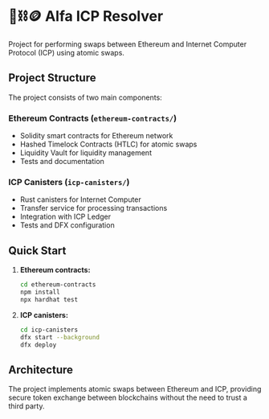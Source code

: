 # 🐺⛓️🪙 Alfa ICP Resolver

Project for performing swaps between Ethereum and Internet Computer Protocol (ICP) using atomic swaps.

## Project Structure

The project consists of two main components:

### Ethereum Contracts (`ethereum-contracts/`)
- Solidity smart contracts for Ethereum network
- Hashed Timelock Contracts (HTLC) for atomic swaps
- Liquidity Vault for liquidity management
- Tests and documentation

### ICP Canisters (`icp-canisters/`)
- Rust canisters for Internet Computer
- Transfer service for processing transactions
- Integration with ICP Ledger
- Tests and DFX configuration

## Quick Start

1. **Ethereum contracts:**
   ```bash
   cd ethereum-contracts
   npm install
   npx hardhat test
   ```

2. **ICP canisters:**
   ```bash
   cd icp-canisters
   dfx start --background
   dfx deploy
   ```

## Architecture

The project implements atomic swaps between Ethereum and ICP, providing secure token exchange between blockchains without the need to trust a third party.
